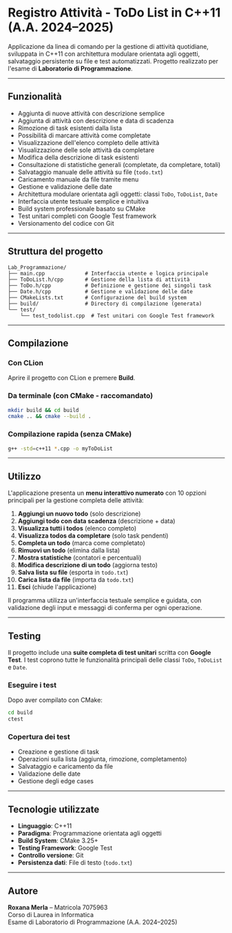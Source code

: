 # Registro Attività - ToDo List in C++11 (A.A. 2024–2025)

Applicazione da linea di comando per la gestione di attività quotidiane, sviluppata in C++11 con architettura modulare orientata agli oggetti, salvataggio persistente su file e test automatizzati. Progetto realizzato per l'esame di **Laboratorio di Programmazione**.

---

## Funzionalità

- Aggiunta di nuove attività con descrizione semplice
- Aggiunta di attività con descrizione e data di scadenza
- Rimozione di task esistenti dalla lista
- Possibilità di marcare attività come completate
- Visualizzazione dell'elenco completo delle attività
- Visualizzazione delle sole attività da completare
- Modifica della descrizione di task esistenti
- Consultazione di statistiche generali (completate, da completare, totali)
- Salvataggio manuale delle attività su file (`todo.txt`)
- Caricamento manuale da file tramite menu
- Gestione e validazione delle date
- Architettura modulare orientata agli oggetti: classi `ToDo`, `ToDoList`, `Date`
- Interfaccia utente testuale semplice e intuitiva
- Build system professionale basato su CMake
- Test unitari completi con Google Test framework
- Versionamento del codice con Git

---

## Struttura del progetto

```
Lab_Programmazione/
├── main.cpp             # Interfaccia utente e logica principale
├── ToDoList.h/cpp       # Gestione della lista di attività
├── ToDo.h/cpp           # Definizione e gestione dei singoli task
├── Date.h/cpp           # Gestione e validazione delle date
├── CMakeLists.txt       # Configurazione del build system
├── build/               # Directory di compilazione (generata)
└── test/
    └── test_todolist.cpp  # Test unitari con Google Test framework
```

---

## Compilazione

### Con CLion

Aprire il progetto con CLion e premere **Build**.

### Da terminale (con CMake - raccomandato)

```bash
mkdir build && cd build
cmake .. && cmake --build .
```

### Compilazione rapida (senza CMake)

```bash
g++ -std=c++11 *.cpp -o myToDoList
```

---

## Utilizzo

L'applicazione presenta un **menu interattivo numerato** con 10 opzioni principali per la gestione completa delle attività:

1. **Aggiungi un nuovo todo** (solo descrizione)
2. **Aggiungi todo con data scadenza** (descrizione + data)
3. **Visualizza tutti i todos** (elenco completo)
4. **Visualizza todos da completare** (solo task pendenti)
5. **Completa un todo** (marca come completato)
6. **Rimuovi un todo** (elimina dalla lista)
7. **Mostra statistiche** (contatori e percentuali)
8. **Modifica descrizione di un todo** (aggiorna testo)
9. **Salva lista su file** (esporta in `todo.txt`)
10. **Carica lista da file** (importa da `todo.txt`)
11. **Esci** (chiude l'applicazione)

Il programma utilizza un'interfaccia testuale semplice e guidata, con validazione degli input e messaggi di conferma per ogni operazione.

---

## Testing

Il progetto include una **suite completa di test unitari** scritta con **Google Test**. I test coprono tutte le funzionalità principali delle classi `ToDo`, `ToDoList` e `Date`.

### Eseguire i test

Dopo aver compilato con CMake:

```bash
cd build
ctest
```

### Copertura dei test

- Creazione e gestione di task
- Operazioni sulla lista (aggiunta, rimozione, completamento)
- Salvataggio e caricamento da file
- Validazione delle date
- Gestione degli edge cases

---

## Tecnologie utilizzate

- **Linguaggio**: C++11
- **Paradigma**: Programmazione orientata agli oggetti
- **Build System**: CMake 3.25+
- **Testing Framework**: Google Test
- **Controllo versione**: Git
- **Persistenza dati**: File di testo (`todo.txt`)

---

## Autore

**Roxana Merla** – Matricola 7075963  
Corso di Laurea in Informatica  
Esame di Laboratorio di Programmazione (A.A. 2024–2025)
